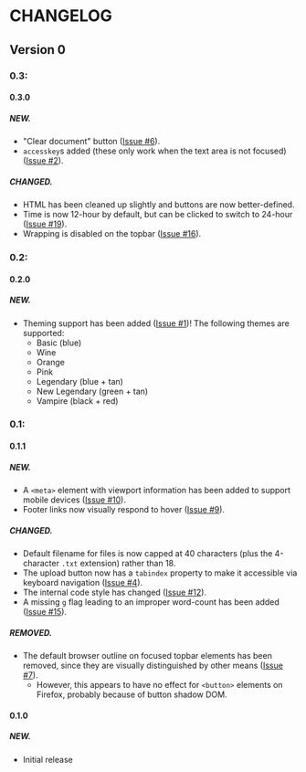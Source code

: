 #  CHANGELOG  #

##  Version 0  ##

###  0.3:

####  0.3.0

#####  NEW.

+ "Clear document" button ([Issue #6](https://github.com/marrus-sh/writer/issues/6)).
+ `accesskey`s added (these only work when the text area is not focused) ([Issue #2](https://github.com/marrus-sh/writer/issues/2)).

#####  CHANGED.

* HTML has been cleaned up slightly and buttons are now better-defined.
* Time is now 12-hour by default, but can be clicked to switch to 24-hour ([Issue #19](https://github.com/marrus-sh/writer/issues/19)).
* Wrapping is disabled on the topbar ([Issue #16](https://github.com/marrus-sh/writer/issues/16)).

###  0.2:

####  0.2.0

#####  NEW.

+ Theming support has been added ([Issue #1](https://github.com/marrus-sh/writer/issues/1))! The following themes are supported:
    + Basic (blue)
    + Wine
    + Orange
    + Pink
    + Legendary (blue + tan)
    + New Legendary (green + tan)
    + Vampire (black + red)

###  0.1:

####  0.1.1

#####  NEW.

+ A `<meta>` element with viewport information has been added to support mobile devices ([Issue #10](https://github.com/marrus-sh/writer/issues/10)).
+ Footer links now visually respond to hover ([Issue #9](https://github.com/marrus-sh/writer/issues/9)).

#####  CHANGED.

* Default filename for files is now capped at 40 characters (plus the 4-character `.txt` extension) rather than 18.
* The upload button now has a `tabindex` property to make it accessible via keyboard navigation ([Issue #4](https://github.com/marrus-sh/writer/issues/4)).
* The internal code style has changed ([Issue #12](https://github.com/marrus-sh/writer/issues/12)).
* A missing `g` flag leading to an improper word-count has been added ([Issue #15](https://github.com/marrus-sh/writer/issues/15)).

#####  REMOVED.

- The default browser outline on focused topbar elements has been removed, since they are visually distinguished by other means ([Issue #7](https://github.com/marrus-sh/writer/issues/7)).
    - However, this appears to have no effect for `<button>` elements on Firefox, probably because of button shadow DOM.

####  0.1.0

#####  NEW.

+ Initial release
